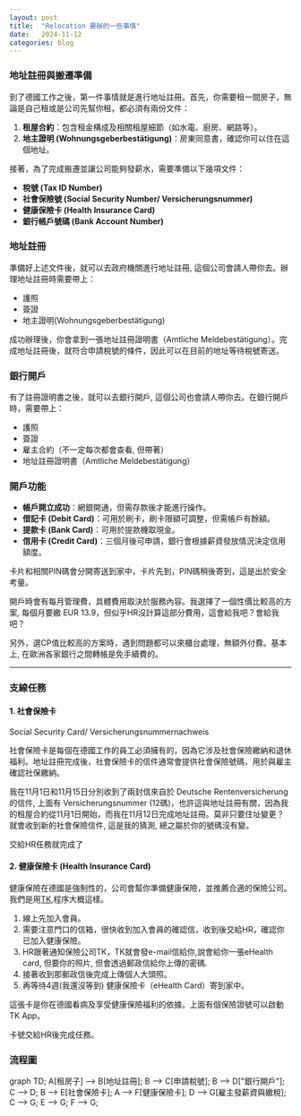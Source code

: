 ```yaml
---
layout: post
title:  "Relocation 要辦的一些事情"
date:   2024-11-12
categories: blog
---
```


### 地址註冊與搬遷準備

到了德國工作之後，第一件事情就是進行地址註冊。首先，你需要租一間房子，無論是自己租或是公司先幫你租，都必須有兩份文件：

1. **租屋合約**：包含租金構成及相關租屋細節（如水電、廚房、網路等）。
2. **地主證明 (Wohnungsgeberbestätigung)**：房東同意書，確認你可以住在這個地址。

接著，為了完成搬遷並讓公司能夠發薪水，需要準備以下幾項文件：

- **稅號 (Tax ID Number)**
- **社會保險號 (Social Security Number/ Versicherungsnummer)**
- **健康保險卡 (Health Insurance Card)**
- **銀行帳戶號碼 (Bank Account Number)**

### 地址註冊

準備好上述文件後，就可以去政府機關進行地址註冊, 這個公司會請人帶你去。辦理地址註冊時需要帶上：

- 護照
- 簽證
- 地主證明(Wohnungsgeberbestätigung)

成功辦理後，你會拿到一張地址註冊證明書（Amtliche Meldebestätigung）。完成地址註冊後，就符合申請稅號的條件，因此可以在目前的地址等待稅號寄送。

### 銀行開戶

有了註冊證明書之後，就可以去銀行開戶, 這個公司也會請人帶你去。在銀行開戶時，需要帶上：

- 護照
- 簽證
- 雇主合約（不一定每次都會查看, 但帶著）
- 地址註冊證明書（Amtliche Meldebestätigung）

### 開戶功能

- **帳戶開立成功**：網銀開通，但需存款後才能進行操作。
- **借記卡 (Debit Card)**：可用於刷卡，刷卡限額可調整，但需帳戶有餘額。
- **提款卡 (Bank Card)**：可用於提款機取現金。
- **信用卡 (Credit Card)**：三個月後可申請，銀行會根據薪資發放情況決定信用額度。

卡片和相關PIN碼會分開寄送到家中，卡片先到，PIN碼稍後寄到，這是出於安全考量。

開戶時會有每月管理費，具體費用取決於服務內容。我選擇了一個性價比較高的方案, 每個月要繳 EUR 13.9，但似乎HR沒計算這部分費用，這會給我吧？會給我吧？

另外，選CP值比較高的方案時，遇到問題都可以來櫃台處理，無額外付費。基本上, 在歐洲各家銀行之間轉帳是免手續費的。

---

### 支線任務

#### 1. 社會保險卡
Social Security Card/ Versicherungsnummernachweis

社會保險卡是每個在德國工作的員工必須擁有的，因為它涉及社會保險繳納和退休福利。地址註冊完成後，社會保險卡的信件通常會提供社會保險號碼，用於與雇主確認社保繳納。

我在11月1日和11月15日分別收到了兩封信來自於 Deutsche Rentenversicherung 的信件, 上面有 Versicherungsnummer (12碼)，也許這與地址註冊有關，因為我的租屋合約從11月1日開始，而我在11月12日完成地址註冊。莫非只要住址變更？ 就會收到新的社會保險信件, 這是我的猜測, 總之屬於你的號碼沒有變。

交給HR任務就完成了

#### 2. 健康保險卡 (Health Insurance Card)

健康保險在德國是強制性的，公司會幫你準備健康保險，並推薦合適的保險公司。我們是用[TK](https://www.tk.de/techniker),程序大概這樣。
1. 線上先加入會員。
2. 需要注意門口的信箱，很快收到加入會員的確認信，收到後交給HR，確認你已加入健康保險。
3. HR跟著通知保險公司TK，TK就會發e-mail信給你,說會給你一張eHealth card, 但要你的照片, 但會透過郵政信給你上傳的密碼. 
4. 接著收到那郵政信後完成上傳個人大頭照。
5. 再等待4週(我還沒等到) 健康保險卡（eHealth Card）寄到家中。

這張卡是你在德國看病及享受健康保險福利的依據。上面有個保險證號可以啟動TK App。

卡號交給HR後完成任務。

### 流程圖

<div class="mermaid">
graph TD;
    A[租房子] --> B[地址註冊];
    B --> C[申請稅號];
    B --> D["銀行開戶"];
    C --> D;
    B --> E[社會保險卡];
    A --> F[健康保險卡];
    D --> G[雇主發薪資與繳稅];
    C --> G;
    E --> G;
    F --> G;
</div>





